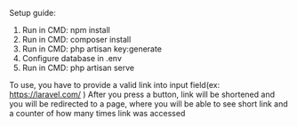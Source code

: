 Setup guide:
1. Run in CMD: npm install
2. Run in CMD: composer install
3. Run in CMD: php artisan key:generate
4. Configure database in .env
5. Run in CMD: php artisan serve

To use, you have to provide a valid link into input field(ex: https://laravel.com/ )
After you press a button, link will be shortened and you will be redirected to a page, where you will be able to see short link and a counter of how many times link was accessed
